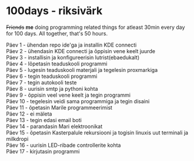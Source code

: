 # 100days - riksivärk
<s>Friends</s> **me** doing programming related things for atleast 30min every day for 100 days. All together, that's 50 hours.  
  
Päev 1 - ühendan repo ide'ga ja installin KDE connecti  
Päev 2 - ühendasin KDE connecti ja õppisin vene keelt juurde  
Päev 3 - installisin ja konfigureerisin lutrist(ebaedukalt)  
Päev 4 - lõpetasin teaduskooli programmi  
Päev 5 - lugesin teaduskooli materjali ja tegelesin proxmarkiga  
Päev 6 - tegin teaduskooli programmi  
Päev 7 - tegin autokooli teste  
Päev 8 - uurisin smtp ja pythoni kohta  
Päev 9 - õppisin veel vene keelt ja tegin programmi  
Päev 10 - tegelesin veidi sama programmiga ja tegin disaini  
Päev 11 - õpetasin Marile programmeerimist  
Päev 12 - ei mäleta  
Päev 13 - tegin edasi email boti  
Päev 14 - parandasin Mari elektroonikat  
Päev 15 - õpetasin Kasterpalule rekursiooni ja togisin linuxis uut terminali ja milkdropi  
Päev 16 - uurisin LED-ribade controllerite kohta  
Päev 17 - kirjutasin programmi  
